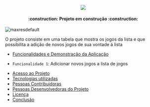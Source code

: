 
<p align="center">
<img src="http://img.shields.io/static/v1?label=STATUS&message=EM%20DESENVOLVIMENTO&color=GREEN&style=for-the-badge"/>
</p>
<h4 align="center"> 
    :construction:  Projeto em construção  :construction:
</h4>

![maxresdefault](https://user-images.githubusercontent.com/108816292/182629468-18e46670-641e-47bc-b50f-6b5e4eb72541.jpg)
<p align="left"> O projeto consiste em uma tabela que mostra os jogos da lista e que possibilita a adição de novos jogos de sua vontade á lista </p>

* [Funcionalidades e Demonstração da Aplicação](#funcionalidades-e-demonstração-da-aplicação)

- `Funcionalidade 1`: Adicionar novos jogos a lista de jogos


* [Acesso ao Projeto](#acesso-ao-projeto)
* [Tecnologias utilizadas](#tecnologias-utilizadas)
* [Pessoas Contribuidoras](#pessoas-contribuidoras)
* [Pessoas Desenvolvedoras do Projeto](#pessoas-desenvolvedoras)
* [Licença](#licença)
* [Conclusão](#conclusão)

